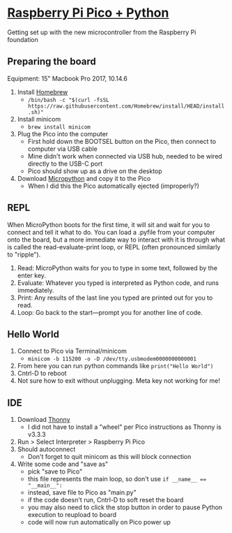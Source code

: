 # [Raspberry Pi Pico + Python](https://datasheets.raspberrypi.org/pico/raspberry-pi-pico-python-sdk.pdf)
Getting set up with the new microcontroller from the Raspberry Pi foundation

## Preparing the board
Equipment: 15" Macbook Pro 2017, 10.14.6
1. Install [Homebrew](https://brew.sh/)
    - ```/bin/bash -c "$(curl -fsSL https://raw.githubusercontent.com/Homebrew/install/HEAD/install.sh)"```
2. Install minicom
    - ```brew install minicom```
3. Plug the Pico into the computer
    - First hold down the BOOTSEL button on the Pico, then connect to computer via USB cable
    - Mine didn't work when connected via USB hub, needed to be wired directly to the USB-C port
    - Pico should show up as a drive on the desktop
4. Download [Micropython](https://micropython.org/download/rp2-pico/) and copy it to the Pico
    - When I did this the Pico automatically ejected (improperly?)

## REPL
When MicroPython boots for the first time, it will sit and wait for you to connect and tell it what to do. You can load a .pyfile from your computer onto the board, but a more immediate way to interact with it is through what is called the read-evaluate-print loop, or REPL (often pronounced similarly to "ripple").
1. Read: MicroPython waits for you to type in some text, followed by the enter key.
2. Evaluate: Whatever you typed is interpreted as Python code, and runs immediately.
3. Print: Any results of the last line you typed are printed out for you to read.
4. Loop: Go back to the start—prompt you for another line of code.

## Hello World
1. Connect to Pico via Terminal/minicom
    - ```minicom -b 115200 -o -D /dev/tty.usbmodem0000000000001```
2. From here you can run python commands like ```print("Hello World")```
3. Cntrl-D to reboot
4. Not sure how to exit without unplugging. Meta key not working for me!

## IDE
1. Download [Thonny](https://thonny.org/)
    - I did not have to install a "wheel" per Pico instructions as Thonny is v3.3.3
2. Run > Select Interpreter > Raspberry Pi Pico
3. Should autoconnect
    - Don't forget to quit minicom as this will block connection
4. Write some code and "save as"
    - pick "save to Pico"
    - this file represents the main loop, so don't use ```if __name__ == "__main__":```
    - instead, save file to Pico as "main.py"
    - if the code doesn't run, Cntrl-D to soft reset the board
    - you may also need to click the stop button in order to pause Python execution to reupload to board
    - code will now run automatically on Pico power up
